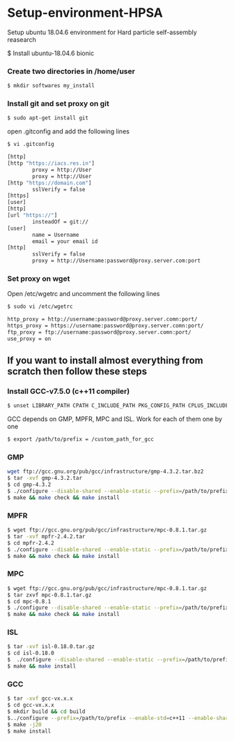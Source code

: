 # Setup-environment-HPSA
Setup ubuntu 18.04.6 environment for Hard particle self-assembly reasearch

$ Install ubuntu-18.04.6 bionic

### Create two directories in /home/user
```bash
$ mkdir softwares my_install
```
### Install git and set proxy on git
```bash
$ sudo apt-get install git
```
open .gitconfig and add the following lines
```bash
$ vi .gitconfig
```
```bash
[http]
[http "https://iacs.res.in"]
        proxy = http://User
        proxy = http://User
[http "https://domain.com"]
        sslVerify = false
[https]
[user]
[http]
[url "https://"]
        insteadOf = git://
[user]
        name = Username
        email = your email id
[http]
        sslVerify = false
        proxy = http://Username:password@proxy.server.com:port
```
### Set proxy on wget
Open /etc/wgetrc and uncomment the following lines
```bash
$ sudo vi /etc/wgetrc
```
```bash
http_proxy = http://username:password@proxy.server.comn:port/
https_proxy = https://username:password@proxy.server.comn:port/
ftp_proxy = ftp://username:password@proxy.server.comn:port/
use_proxy = on
```
## If you want to install almost everything from scratch then follow these steps
### Install GCC-v7.5.0 (c++11 compiler)
```bash
$ unset LIBRARY_PATH CPATH C_INCLUDE_PATH PKG_CONFIG_PATH CPLUS_INCLUDE_PATH INCLUDE
```
GCC depends on GMP, MPFR, MPC and ISL. Work for each of them one by one
```bash
$ export /path/to/prefix = /custom_path_for_gcc
```
### GMP
```bash
wget ftp://gcc.gnu.org/pub/gcc/infrastructure/gmp-4.3.2.tar.bz2
$ tar -xvf gmp-4.3.2.tar
$ cd gmp-4.3.2
$ ./configure --disable-shared --enable-static --prefix=/path/to/prefix
$ make && make check && make install
```
### MPFR
```bash
$ wget ftp://gcc.gnu.org/pub/gcc/infrastructure/mpc-0.8.1.tar.gz
$ tar -xvf mpfr-2.4.2.tar
$ cd mpfr-2.4.2
$ ./configure --disable-shared --enable-static --prefix=/path/to/prefix --with-gmp=/path/to/prefix
$ make && make check && make install
```
### MPC
```bash
$ wget ftp://gcc.gnu.org/pub/gcc/infrastructure/mpc-0.8.1.tar.gz
$ tar zxvf mpc-0.8.1.tar.gz
$ cd mpc-0.8.1
$ ./configure --disable-shared --enable-static --prefix=/path/to/prefix --with-gmp=/path/to/prefix --with-mpfr=/path/to/prefix
$ make && make check && make install
```
### ISL
```bash
$ tar -xvf isl-0.18.0.tar.gz
$ cd isl-0.18.0
$  ./configure --disable-shared --enable-static --prefix=/path/to/prefix --with-gmp=/path/to/prefix
$ make && make install
```
### GCC
```bash
$ tar -xvf gcc-vx.x.x
$ cd gcc-vx.x.x
$ mkdir build && cd build
$../configure --prefix=/path/to/prefix --enable-std=c++11 --enable-shared --disable-bootstrap --disable-libstdcxx-pch --enable-languages=all --enable-threads=posix --with-gmp=/path/to/prefix --with-mpfr=/path/to/prefix --with-mpc=/path/to/prefix --with-libisl=/path/to/prefix --disable-multilib --disable-werror
$ make -j20
$ make install
```
